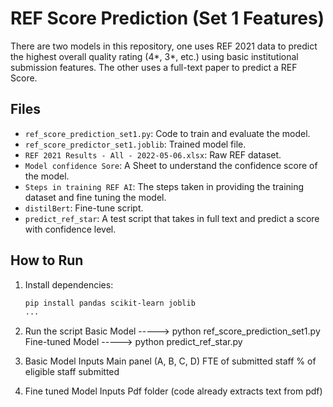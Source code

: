 # REF Score Prediction (Set 1 Features)

There are two models in this repository, one uses REF 2021 data to predict the highest overall quality rating (4*, 3*, etc.) using basic institutional submission features. The other uses a full-text paper to predict a REF Score.

## Files
- `ref_score_prediction_set1.py`: Code to train and evaluate the model.
- `ref_score_predictor_set1.joblib`: Trained model file.
- `REF 2021 Results - All - 2022-05-06.xlsx`: Raw REF dataset.
- `Model confidence Sore`: A Sheet to understand the confidence score of the model.
- `Steps in training REF AI`: The steps taken in providing the training dataset and fine tuning the model.
- `distilBert`: Fine-tune script.
- `predict_ref_star`: A test script that takes in full text and predict a score with confidence level.

## How to Run
1. Install dependencies:
   ```bash
   pip install pandas scikit-learn joblib
   ...
   
2. Run the script
    Basic Model -----> python ref_score_prediction_set1.py
    Fine-tuned Model -----> python predict_ref_star.py

4. Basic Model Inputs 
     Main panel (A, B, C, D)
     FTE of submitted staff
     % of eligible staff submitted

5. Fine tuned Model Inputs
      Pdf folder (code already extracts text from pdf)

